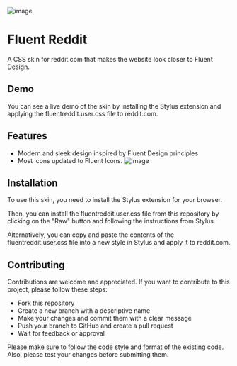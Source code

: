 ![image](https://github.com/tobyisawesome/fluentreddit/assets/71511385/1e07c68c-29d7-41f2-a936-3fcdf286cd63)

# Fluent Reddit

A CSS skin for reddit.com that makes the website look closer to Fluent Design.

## Demo

You can see a live demo of the skin by installing the Stylus extension and applying the fluentreddit.user.css file to reddit.com.

## Features

- Modern and sleek design inspired by Fluent Design principles
- Most icons updated to Fluent Icons.
![image](https://github.com/tobyisawesome/fluentreddit/assets/71511385/3f24c1cb-00ad-49d0-934d-51121041a2d8)

## Installation

To use this skin, you need to install the Stylus extension for your browser.

Then, you can install the fluentreddit.user.css file from this repository by clicking on the "Raw" button and following the instructions from Stylus.

Alternatively, you can copy and paste the contents of the fluentreddit.user.css file into a new style in Stylus and apply it to reddit.com.

## Contributing

Contributions are welcome and appreciated. If you want to contribute to this project, please follow these steps:

- Fork this repository
- Create a new branch with a descriptive name
- Make your changes and commit them with a clear message
- Push your branch to GitHub and create a pull request
- Wait for feedback or approval

Please make sure to follow the code style and format of the existing code. Also, please test your changes before submitting them.
